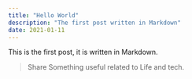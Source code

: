 ```yaml
---
title: "Hello World"
description: "The first post written in Markdown"
date: 2021-01-11
---
```


This is the first post, it is written in Markdown.

> Share Something useful related to Life and tech.
